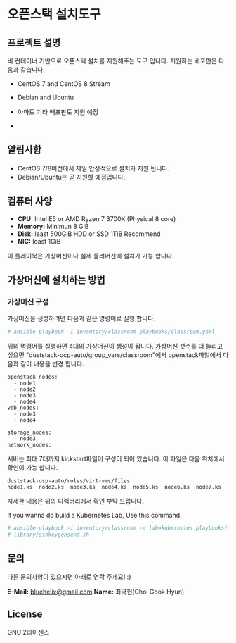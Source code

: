 # 오픈스택 설치도구

## 프로젝트 설명

비 컨테이너 기반으로 오픈스택 설치를 지원해주는 도구 입니다.  지원하는 배포판은 다음과 같습니다.

- CentOS 7 and CentOS 8 Stream

- Debian and Ubuntu

- 아마도 기타 배포판도 지원 예정

- 

## 알림사항

- CentOS 7/8버전에서 제일 안정적으로 설치가 지원 됩니다.
- Debian/Ubuntu는 곧 지원할 예정입니다.

## 컴퓨터 사양

* **CPU:** Intel E5 or AMD Ryzen 7 3700X (Physical 8 core)
* **Memory:** Minimun 8 GiB
* **Disk:** least 500GiB HDD or SSD 1TiB Recommend
* **NIC:** least 1GiB 

이 플레이북은 가상머신이나 실제 물리머신에 설치가 가능 합니다.

## 가상머신에 설치하는 방법

### 가상머신 구성

가상머신을 생성하려면 다음과 같은 명령어로 실행 합니다.

```bash
# ansible-playbook -i inventory/classroom playbooks/classroom.yaml
```

위의 명령어를 실행하면 4대의 가상머신이 생성이 됩니다. 가상머신 갯수를 더 늘리고 싶으면 "duststack-ocp-auto/group_vars/classroom"에서 openstack파일에서 다음과 같이 내용을 변경 합니다.

```
openstack_nodes:
  - node1
  - node2
  - node3
  - node4
vdb_nodes:
  - node3
  - node4

storage_nodes:
  - node3
network_nodes:
```

서버는 최대 7대까지 kickstart파일이 구성이 되어 있습니다. 이 파일은 다음 위치에서 확인이 가능 합니다.

```
duststack-osp-auto/roles/virt-vms/files
node1.ks  node2.ks  node3.ks  node4.ks  node5.ks  node6.ks  node7.ks
```

자세한 내용은 위의 디렉터리에서 확인 부탁 드립니다.

If you wanna do build a Kubernetes Lab, Use this command.

```bash
# ansible-playbook -i inventory/classroom -e lab=kubernetes playbooks/classroom.yaml
# library/sshkeygensend.sh
```

## 문의

다른 문의사항이 있으시면 아래로 연락 주세요! :)

**E-Mail:** <bluehelix@gmail.com>
**Name:** 최국현(Choi Gook Hyun)

## License

GNU 2라이센스
